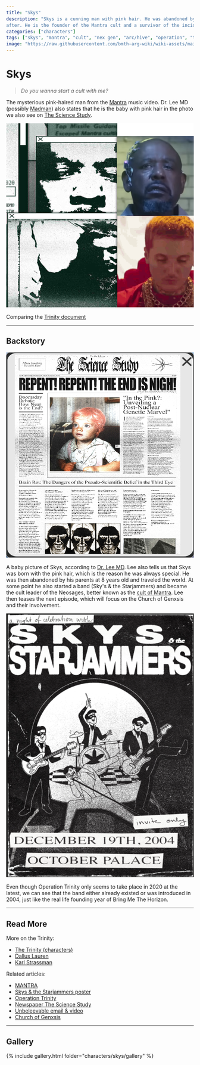 ```yaml
---
title: "Skys"
description: "Skys is a cunning man with pink hair. He was abandoned by his parents at 8 and traveled around the world 
after. He is the founder of the Mantra cult and a survivor of the incident at October Palace."
categories: ["characters"]
tags: ["skys", "mantra", "cult", "nex gen", "arc/hive", "operation", "trinity", "dallas", "dallus", "lauren", "strassman"]
image: "https://raw.githubusercontent.com/bmth-arg-wiki/wiki-assets/main/characters/skys/skys-300x300.png"
---
```

# Skys

> *Do you wanna start a cult with me?*

The mysterious pink-haired man from the [Mantra](../music/amo-mantra) music video. 
Dr. Lee MD (possibly [Madman](madman)) also states that he is the baby with pink 
hair in the photo we also see on [The Science Study](../for-sof/thesciencestudy).

![Comparison of photos to Operation Trinity document shot](https://raw.githubusercontent.com/bmth-arg-wiki/wiki-assets/main/characters/dallus/dallus_mantraleader.png)

Comparing the [Trinity document]()

***

## Backstory

![Newspaper image](https://raw.githubusercontent.com/bmth-arg-wiki/wiki-assets/main/files/science_study/gallery/a_scistudy.png)

A baby picture of Skys, according to [Dr. Lee MD](../for-sof/unbeleevable). Lee also tells us that Skys was born with the 
pink hair, which is the reason he was always special.
He was then abandoned by his parents at 8 years old and traveled the world.
At some point he also started a band (Sky's & the Starjammers) and became the cult leader 
of the Neosages, better known as the [cult of Mantra](../music/amo-mantra).
Lee then teases the next episode, which will focus on the Church of Genxsis and their involvement.

![Poster for Skys & the Starjammers](https://raw.githubusercontent.com/bmth-arg-wiki/wiki-assets/main/files/skys_starjammers/sky.png)

Even though Operation Trinity only seems to take place in 2020 at the latest, we can 
see that the band either already existed or was introduced in 2004, just like the real life 
founding year of Bring Me The Horizon.

***

## Read More

More on the Trinity:

- [The Trinity (characters)](../characters#trinity)
- [Dallus Lauren](dallus-lauren)
- [Karl Strassman](strassman)

Related articles:

- [MANTRA](../music/amo-mantra)
- [Skys & the Starjammers poster](../for-sof/skystarjammers)
- [Operation Trinity](../for-sof/trinity_document)
- [Newspaper The Science Study](../for-sof/thesciencestudy)
- [Unbeleevable email & video](../for-sof/unbeleevable)
- [Church of Genxsis](../lore/church)

***

## Gallery

{% include gallery.html folder="characters/skys/gallery" %}